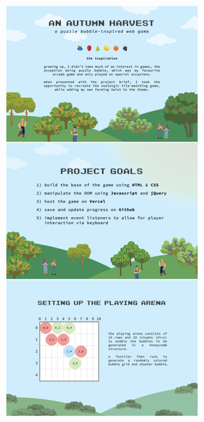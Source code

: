 ![intro & inspiration](/images/Autumn%20Harvest%20Graphics/AH-Graphics-01.png)
![project goals](/images/Autumn%20Harvest%20Graphics/AH-Graphics-02.png)
![setting up playing arena](/images/Autumn%20Harvest%20Graphics/AH-Graphics-03.png)
